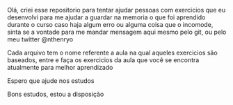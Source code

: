 Olá, criei esse repositorio para tentar ajudar pessoas com exercicios que eu desenvolvi para me ajudar a guardar na memoria o que foi aprendido durante o curso
caso haja algum erro ou alguma coisa que o incomode, sinta se a vontade para me mandar mensagem aqui mesmo pelo git, ou pelo meu twitter @nthenryo

Cada arquivo tem o nome referente a aula na qual aqueles exercicios são baseados, entre e faça os exercicios da aula que você se
encontra atualmente para melhor aprendizado

Espero que ajude nos estudos

Bons estudos, estou a disposição
